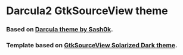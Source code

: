 # Darcula2 GtkSourceView theme

### Based on [Darcula theme by Sash0k](https://github.com/Sash0k/darcula-theme-various-ide/blob/master/GtkSourceView/2.0/theme_darcula.xml).
### Template based on [GtkSourceView Solarized Dark theme](https://gitlab.gnome.org/GNOME/gtksourceview/-/blob/master/data/styles/solarized-dark.xml).
